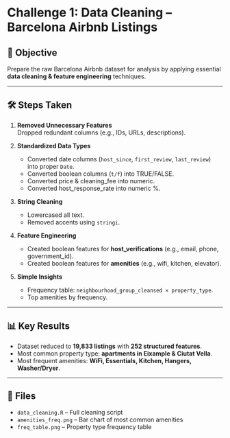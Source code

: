 # Challenge 1: Data Cleaning – Barcelona Airbnb Listings

## 🎯 Objective
Prepare the raw Barcelona Airbnb dataset for analysis by applying essential **data cleaning & feature engineering** techniques.

---

## 🛠️ Steps Taken
1. **Removed Unnecessary Features**  
   Dropped redundant columns (e.g., IDs, URLs, descriptions).  

2. **Standardized Data Types**  
   - Converted date columns (`host_since`, `first_review`, `last_review`) into proper `Date`.  
   - Converted boolean columns (`t/f`) into TRUE/FALSE.  
   - Converted price & cleaning_fee into numeric.  
   - Converted host_response_rate into numeric %.  

3. **String Cleaning**  
   - Lowercased all text.  
   - Removed accents using `stringi`.  

4. **Feature Engineering**  
   - Created boolean features for **host_verifications** (e.g., email, phone, government_id).  
   - Created boolean features for **amenities** (e.g., wifi, kitchen, elevator).  

5. **Simple Insights**  
   - Frequency table: `neighbourhood_group_cleansed × property_type`.  
   - Top amenities by frequency.  

---

## 📊 Key Results
- Dataset reduced to **19,833 listings** with **252 structured features**.  
- Most common property type: **apartments in Eixample & Ciutat Vella**.  
- Most frequent amenities: **WiFi, Essentials, Kitchen, Hangers, Washer/Dryer**.  

---

## 📂 Files
- `data_cleaning.R` – Full cleaning script  
- `amenities_freq.png` – Bar chart of most common amenities  
- `freq_table.png` – Property type frequency table  
